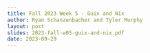 ```yaml
---
title: Fall 2023 Week 5 - Guix and Nix
author: Ryan Schanzenbacher and Tyler Murphy
layout: post
slides: 2023-fall-w05-guix-and-nix.pdf
date: 2023-09-29
---
```


